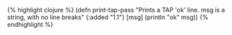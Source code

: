 {% highlight clojure %}
(defn print-tap-pass
  "Prints a TAP 'ok' line.  msg is a string, with no line breaks"
  {:added "1.1"}
  [msg]
  (println "ok" msg))
{% endhighlight %}

